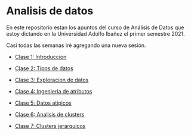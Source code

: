 Analisis de datos
================

En este repositorio estan los apuntos del curso de Análisis de Datos que
estoy dictando en la Universidad Adolfo Ibañez el primer semestre 2021.

Casi todas las semanas iré agregando una nueva sesión.

  - [Clase 1: Introduccion](../master/Clase1_Introduccion)

  - [Clase 2: Tipos de datos](../master/Clase2_Tipos_de_datos)

  - [Clase 3: Exploracion de
    datos](../master/Clase3_Exploracion_de_datos)

  - [Clase 4: Ingenieria de
    atributos](../master/Clase4_Ingenieria_de_atributos)

  - [Clase 5: Datos atipicos](../master/Clase5_Datos_atipicos)

  - [Clase 6: Analisis de
    clusters](../master/Clase6_Analisis_de_clusters)

  - [Clase 7: Clusters
    jerarquicos](../master/Clase7_Clusters_jerarquicos)
